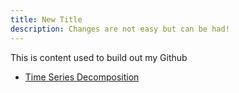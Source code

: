 ```yaml
---
title: New Title
description: Changes are not easy but can be had!
---
```


This is content used to build out my Github

- [Time Series Decomposition](/TimeSeries/index.md)
